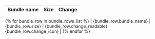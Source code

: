 
| Bundle name | Size | Change |
| ----------- | ---- | ------ |
{% for bundle_row in bundle_rows_list %}
| {bundle_row.bundle_name} | {bundle_row.size} | {bundle_row.change_readable} {bundle_row.change_icon} |
{% endfor %}